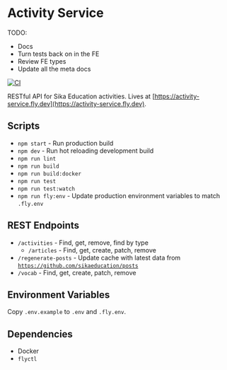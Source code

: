 # Activity Service

TODO:

- Docs
- Turn tests back on in the FE
- Review FE types
- Update all the meta docs

[![CI](https://github.com/sikaeducation/activity-service/actions/workflows/main.yml/badge.svg)](https://github.com/sikaeducation/activity-service/actions/workflows/main.yml)

RESTful API for Sika Education activities. Lives at [https://activity-service.fly.dev](https://activity-service.fly.dev).

## Scripts

- `npm start` - Run production build
- `npm dev` - Run hot reloading development build
- `npm run lint`
- `npm run build`
- `npm run build:docker`
- `npm run test`
- `npm run test:watch`
- `npm run fly:env` - Update production environment variables to match `.fly.env`

## REST Endpoints

- `/activities` - Find, get, remove, find by type
  - `/articles` - Find, get, create, patch, remove
- `/regenerate-posts` - Update cache with latest data from [`https://github.com/sikaeducation/posts`](https://github.com/sikaeducation/posts)
- `/vocab` - Find, get, create, patch, remove

## Environment Variables

Copy `.env.example` to `.env` and `.fly.env`.

## Dependencies

- Docker
- `flyctl`
